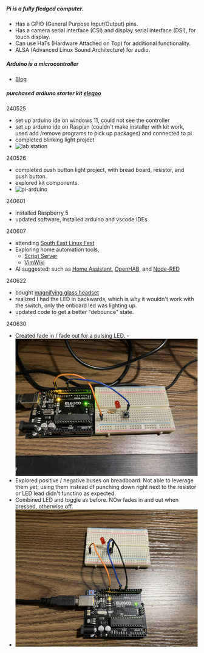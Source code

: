##### Pi is a fully fledged computer.
- Has a GPIO (General Purpose Input/Output) pins.
- Has a camera serial interface (CSI) and display serial interface (DSI), for touch display.
- Can use HaTs (Hardware Attached on Top) for additional functionality.
- ALSA (Advanced Linux Sound Architecture) for audio.
##### Arduino is a microcontroller
- [Blog](https://www.leorover.tech/post/raspberry-pi-or-arduino-when-to-choose-which)

##### purchased ardiuno starter kit [elegoo](https://www.amazon.com/dp/B01D8KOZF4?psc=1&smid=A2WWHQ25ENKVJ1&ref_=chk_typ_imgToDp)

240525
- set up arduino ide on windows 11, could not see the controller
- set up arduino ide on Raspian (couldn't make installer with kit work, used add /remove programs to pick up packages) and connected to pi
- completed blinking light project
- ![lab station](images/lab_station.png)

240526
- completed push button light project, with bread board, resistor, and push button.
- explored kit components.
- ![pi-arduino](images/pi-arduino.png)

240601
- installed Raspberry 5
- updated software, installed arduino and vscode IDEs

240607
- attending [South East Linux Fest](https://southeastlinuxfest.org/self-2014-2/)
- Exploring home automation tools,
  -  [Script Server](https://github.com/bugy/script-server)
  - [VimWiki](https://vimwiki.github.io/vimwikiwiki/)
- AI suggested: such as [Home Assistant](https://www.home-assistant.io/), [OpenHAB](https://www.openhab.org/), and [Node-RED](https://nodered.org/) 

240622
- bought [magnifying glass headset](https://www.amazon.com/dp/B07T4KPYN2?psc=1&ref=ppx_yo2ov_dt_b_product_details)
- realized I had the LED in backwards, which is why it wouldn't work with the switch, only the onboard led was lighting up.
- updated code to get a better "debounce" state.

240630
- Created fade in / fade out for a pulsing LED.
-![led](images/led.png)
- Explored positive / negative buses on breadboard. Not able to leverage them yet; using them instead of punching down right next to the resistor or LED lead didn't functino as expected.
- Combined LED and toggle as before. NOw fades in and out when pressed, otherwise off.
- ![led-button](images/led_button.png)